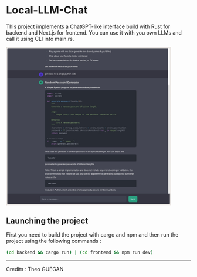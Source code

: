 # Local-LLM-Chat

This project implements a ChatGPT-like interface build with Rust for backend and Next.js for frontend.
You can use it with you own LLMs and call it using CLI into main.rs.

<div id="image-table">
    <img src="frontend/public/Local LLM WebServer.jpeg" width="450" height="auto" align="center">
</div>

## Launching the project

First you need to build the project with cargo and npm and then run the project using the following commands :

```bash
(cd backend && cargo run) | (cd frontend && npm run dev)
```

---

Credits : Theo GUEGAN
